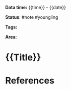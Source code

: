 **Data time:** {{time}} - {{date}}

**Status**: #note #youngling 

**Tags:** 

**Area**: 
# {{Title}}


# References